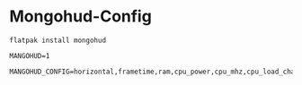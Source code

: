 # Mongohud-Config

```
flatpak install mongohud
```

```
MANGOHUD=1
```

```
MANGOHUD_CONFIG=horizontal,frametime,ram,cpu_power,cpu_mhz,cpu_load_change,cpu_temp,gpu_power,gpu_temp,gpu_junction_temp,gpu_core_clock,gpu_fan,gpu_load_change,vram,fps_metrics=avg+0.01+0.001
```
